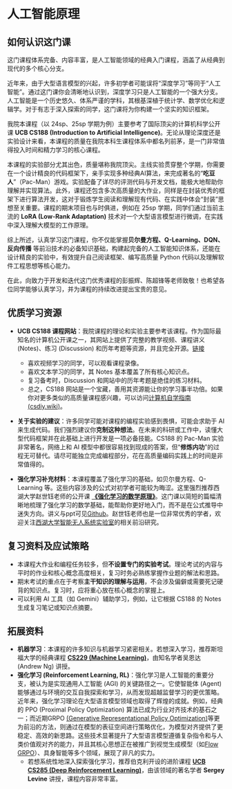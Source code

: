 # 人工智能原理

## 如何认识这门课

这门课程体系完备、内容丰富，是人工智能领域的经典入门课程，涵盖了从经典到现代的多个核心分支。

近年来，由于大型语言模型的兴起，许多初学者可能误将“深度学习”等同于“人工智能”。通过这门课你会清晰地认识到，深度学习只是人工智能的一个强大分支。人工智能是一个历史悠久、体系严谨的学科，其根基深植于统计学、数学优化和逻辑学。对于有志于深入探索的同学，这门课将为你构建一个坚实的知识框架。

我院本课程（以 24sp、25sp 学期为例）主要参考了国际顶尖的计算机科学公开课 **UCB CS188 (Introduction to Artificial Intelligence)**。无论从理论深度还是实验设计来看，本课程的质量在我院本科生课程体系中都名列前茅，是一门非常值得投入时间和精力学习的核心课程。

本课程的实验部分尤其出色，质量堪称我院顶尖。主线实验贯穿整个学期，你需要在一个设计精良的代码框架下，亲手实现多种经典AI算法，来完成著名的“**吃豆人**”（Pac-Man）游戏。实验配备了详尽的评测代码与开发文档，能极大地帮助你理解并实现算法。此外，课程还包含多次高质量的大作业，同样是在封装优秀的框架下进行算法开发，这对于锻炼学生阅读和理解现有代码、在实践中体会“封装”思想至关重要。课程的期末项目也与时俱进，例如在 25sp 学期，同学们通过当前主流的 **LoRA (Low-Rank Adaptation)** 技术对一个大型语言模型进行微调，在实践中深入理解大模型的工作原理。

综上所述，认真学习这门课程，你不仅能掌握**贝尔曼方程、Q-Learning、DQN、反向传播** 等前沿技术的必备知识基础，构建起完备的人工智能知识体系，还能在设计精良的实验中，有效提升自己阅读框架、编写高质量 Python 代码以及理解软件工程思想等核心能力。

在此，向致力于开发和迭代这门优秀课程的彭振辉、陈超锋等老师致敬！也希望各位同学能够认真学习，并为课程的持续改进提出宝贵的意见。

## 优质学习资源

* **UCB CS188 课程网站**：我院课程的理论和实验主要参考该课程。作为国际最知名的计算机公开课之一，其网站上提供了完整的教学视频、课程讲义 (Notes)、练习 (Discussion) 和历年考题等资源，并且完全开源。[链接](https://inst.eecs.berkeley.edu/~cs188/fa25/)
    * 喜欢视频学习的同学，可以观看课程录像。
    * 喜欢文本学习的同学，其 Notes 基本覆盖了所有核心知识点。
    * 复习备考时，Discussion 和网站中的历年考题是绝佳的练习材料。
    * 总之，CS188 网站是一个宝藏，善用其资源能让你的学习事半功倍。如果你对更多类似的高质量课程感兴趣，可以访问[计算机自学指南 (csdiy.wiki)](https://csdiy.wiki/)。

* **关于实验的建议**：许多同学可能对课程的编程实验感到畏惧，可能会求助于 AI 来生成代码。我们强烈建议你**克制这种想法**。在未来的科研或工作中，读懂大型代码框架并在此基础上进行开发是一项必备技能。CS188 的 Pac-Man 实验非常著名，网络上和 AI 模型中都很容易找到现成的答案，但“**修炼内功**”的过程无可替代。请尽可能独立完成编程部分，花在高质量编码实践上的时间是非常值得的。

* **强化学习补充材料**：本课程覆盖了强化学习的基础，如贝尔曼方程、Q-Learning 等。这些内容涉及的公式对初学者可能较为晦涩。这里强烈推荐西湖大学赵世钰老师的公开课 **[《强化学习的数学原理》](https://www.bilibili.com/video/BV1sd4y167NS/?share_source=copy_web&vd_source=ae4299f8720e60d7b7b06b35dd780aaf)**。这门课以简短的篇幅清晰地梳理了强化学习的数学基础，能帮助你更好地入门，而不是在公式推导中迷失方向。讲义与ppt可见[Github](https://github.com/MathFoundationRL/Book-Mathmatical-Foundation-of-Reinforcement-Learning)。赵世钰老师也是一位非常优秀的学者，欢迎关注[西湖大学智能无人系统实验室](https://shiyuzhao.westlake.edu.cn/)的相关前沿研究。

## 复习资料及应试策略

* 本课程大作业和编程任务较多，但**不设置专门的实验考试**。理论考试的内容与平时的作业和核心概念高度相关，复习时务必熟练掌握作业题的解法和思路。
* 期末考试的重点在于考察**主干知识的理解与运用**，不会涉及偏僻或需要死记硬背的知识点。复习时，应将重心放在核心概念的掌握上。
* 可以利用 AI 工具（如 Gemini）辅助学习，例如，让它根据 CS188 的 Notes 生成复习笔记或知识点摘要。

## 拓展资料

* **机器学习**：本课程的许多知识与机器学习紧密相关。若想深入学习，推荐斯坦福大学的经典课程 **[CS229 (Machine Learning)](https://csdiy.wiki/%E6%9C%BA%E5%99%A8%E5%AD%A6%E4%B9%A0/CS229/)**，由知名学者吴恩达 (Andrew Ng) 讲授。
* **强化学习 (Reinforcement Learning, RL)**：强化学习是人工智能的重要分支，被认为是实现通用人工智能 (AGI) 的关键路径之一。它使智能体 (Agent) 能够通过与环境的交互自我探索和学习，从而发现超越监督学习的更优策略。近年来，强化学习理论在大型语言模型领域也取得了辉煌的成就。例如，经典的 PPO (Proximal Policy Optimization) 算法已成为行业对齐技术的基石之一；而近期GRPO [(Generative Representational Policy Optimization)](https://arxiv.org/abs/2402.03300)等更为前沿的方法，则通过在模型的表征空间进行策略优化，为模型对齐提供了更稳定、高效的新思路。这些技术显著提升了大型语言模型遵循复杂指令和与人类价值观对齐的能力，并且其核心思想正在被推广到视觉生成模型（如[Flow GRPO](https://arxiv.org/abs/2505.05470)）、具身智能等多个领域，展现了非凡的实力。
    * 若想系统性地深入探索强化学习，推荐伯克利开设的进阶课程 **[UCB CS285 (Deep Reinforcement Learning)](https://rail.eecs.berkeley.edu/deeprlcourse/)**，由该领域的著名学者 **Sergey Levine** 讲授，课程内容非常丰富。

